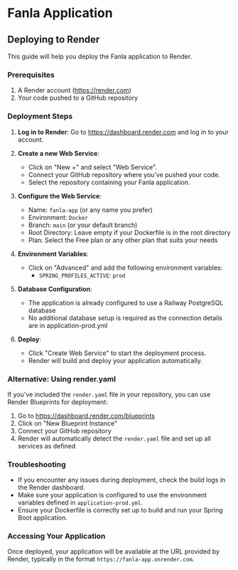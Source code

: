 # Fanla Application

## Deploying to Render

This guide will help you deploy the Fanla application to Render.

### Prerequisites

1. A Render account (https://render.com)
2. Your code pushed to a GitHub repository

### Deployment Steps

1. **Log in to Render**: Go to https://dashboard.render.com and log in to your account.

2. **Create a new Web Service**:
   - Click on "New +" and select "Web Service".
   - Connect your GitHub repository where you've pushed your code.
   - Select the repository containing your Fanla application.

3. **Configure the Web Service**:
   - Name: `fanla-app` (or any name you prefer)
   - Environment: `Docker`
   - Branch: `main` (or your default branch)
   - Root Directory: Leave empty if your Dockerfile is in the root directory
   - Plan: Select the Free plan or any other plan that suits your needs

4. **Environment Variables**:
   - Click on "Advanced" and add the following environment variables:
     - `SPRING_PROFILES_ACTIVE`: `prod`

5. **Database Configuration**:
   - The application is already configured to use a Railway PostgreSQL database
   - No additional database setup is required as the connection details are in application-prod.yml

6. **Deploy**:
   - Click "Create Web Service" to start the deployment process.
   - Render will build and deploy your application automatically.

### Alternative: Using render.yaml

If you've included the `render.yaml` file in your repository, you can use Render Blueprints for deployment:

1. Go to https://dashboard.render.com/blueprints
2. Click on "New Blueprint Instance"
3. Connect your GitHub repository
4. Render will automatically detect the `render.yaml` file and set up all services as defined

### Troubleshooting

- If you encounter any issues during deployment, check the build logs in the Render dashboard.
- Make sure your application is configured to use the environment variables defined in `application-prod.yml`.
- Ensure your Dockerfile is correctly set up to build and run your Spring Boot application.

### Accessing Your Application

Once deployed, your application will be available at the URL provided by Render, typically in the format `https://fanla-app.onrender.com`.
